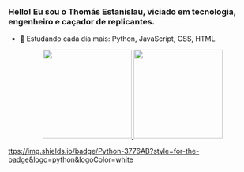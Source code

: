 ### Hello! Eu sou o Thomás Estanislau, viciado em tecnologia, engenheiro e caçador de replicantes.


- 🌱 Estudando cada dia mais: Python, JavaScript, CSS, HTML

<div align="center">
  <a href="https://github.com/thomasestanislau">
  <img height="180em" src="https://github-readme-stats.vercel.app/api?username=thomasestanislau&show_icons=true&theme=ocean_dark&include_all_commits=true&count_private=true"/>
  <img height="180em" src="https://github-readme-stats.vercel.app/api/top-langs/?username=thomasestanislau&layout=compact&langs_count=7&theme=ocean_dark"/>
</div>

ttps://img.shields.io/badge/Python-3776AB?style=for-the-badge&logo=python&logoColor=white
